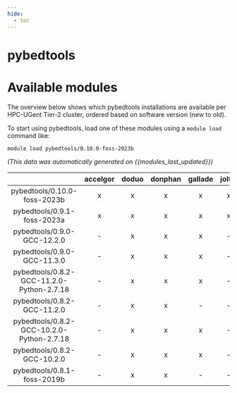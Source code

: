 ```yaml
---
hide:
  - toc
---
```


pybedtools
==========

# Available modules


The overview below shows which pybedtools installations are available per HPC-UGent Tier-2 cluster, ordered based on software version (new to old).

To start using pybedtools, load one of these modules using a `module load` command like:

```shell
module load pybedtools/0.10.0-foss-2023b
```

*(This data was automatically generated on {{modules_last_updated}})*  

| |accelgor|doduo|donphan|gallade|joltik|shinx|skitty|
| :---: | :---: | :---: | :---: | :---: | :---: | :---: | :---: |
|pybedtools/0.10.0-foss-2023b|x|x|x|x|x|x|x|
|pybedtools/0.9.1-foss-2023a|x|x|x|x|x|x|x|
|pybedtools/0.9.0-GCC-12.2.0|-|x|x|x|-|-|-|
|pybedtools/0.9.0-GCC-11.3.0|-|x|x|x|-|-|-|
|pybedtools/0.8.2-GCC-11.2.0-Python-2.7.18|-|x|x|x|-|-|-|
|pybedtools/0.8.2-GCC-11.2.0|-|x|x|-|-|-|-|
|pybedtools/0.8.2-GCC-10.2.0-Python-2.7.18|-|x|x|x|-|-|-|
|pybedtools/0.8.2-GCC-10.2.0|-|x|x|x|-|-|-|
|pybedtools/0.8.1-foss-2019b|-|x|x|-|-|-|-|
